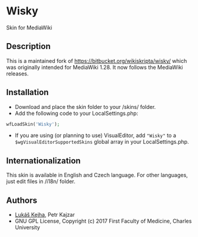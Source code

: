 # Wisky
Skin for MediaWiki

## Description

This is a maintained fork of https://bitbucket.org/wikiskripta/wisky/ which was originally intended for MediaWiki 1.28. It now follows the MediaWiki releases.

## Installation
* Download and place the skin folder to your /skins/ folder.
* Add the following code to your LocalSettings.php:

```php
wfLoadSkin('Wisky');
```
* If you are using (or planning to use) VisualEditor, add ```"Wisky"``` to a ```$wgVisualEditorSupportedSkins``` global array in your LocalSettings.php.

## Internationalization
This skin is available in English and Czech language. For other languages, just edit files in /i18n/ folder.

## Authors
* [Lukáš Kejha](http://www.lkgraphics.cz), Petr Kajzar
* GNU GPL License, Copyright (c) 2017 First Faculty of Medicine, Charles University